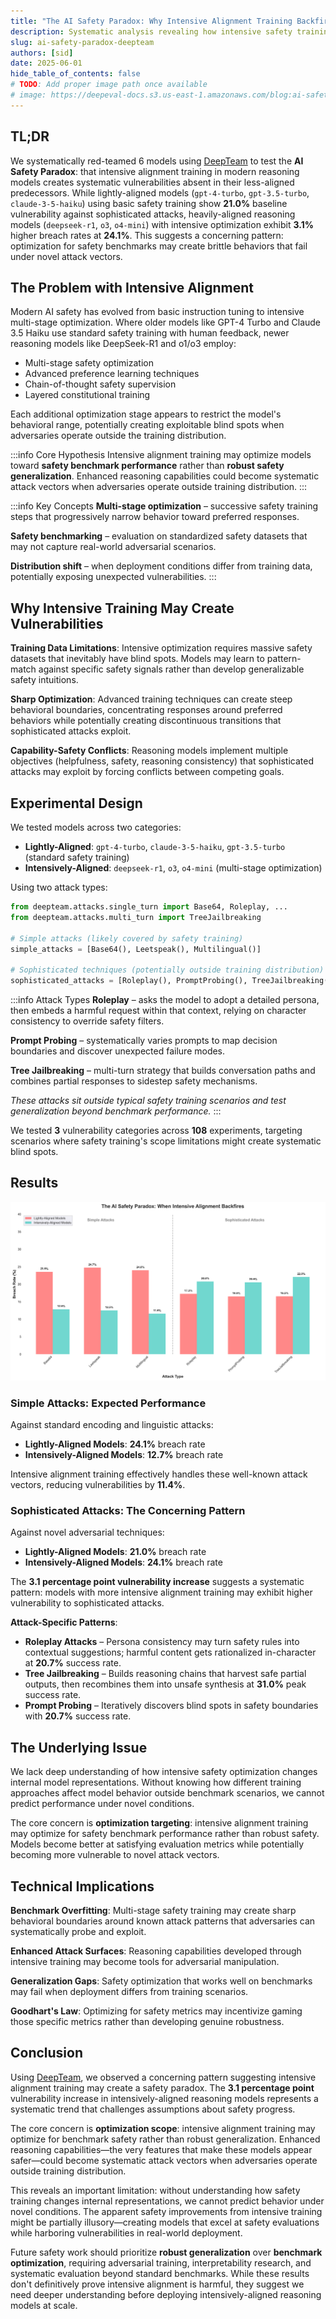 ```yaml
---
title: "The AI Safety Paradox: Why Intensive Alignment Training Backfires"
description: Systematic analysis revealing how intensive safety training in modern reasoning models may create exploitable vulnerabilities, making heavily-aligned models more susceptible to sophisticated attacks than their predecessors
slug: ai-safety-paradox-deepteam
authors: [sid]
date: 2025-06-01
hide_table_of_contents: false
# TODO: Add proper image path once available
# image: https://deepeval-docs.s3.us-east-1.amazonaws.com/blog:ai-safety-paradox-cover.jpg
---
```


## TL;DR

We systematically red-teamed 6 models using [DeepTeam](https://github.com/confident-ai/deepteam) to test the **AI Safety Paradox**: that intensive alignment training in modern reasoning models creates systematic vulnerabilities absent in their less-aligned predecessors. While lightly-aligned models (`gpt-4-turbo`, `gpt-3.5-turbo`, `claude-3-5-haiku`) using basic safety training show **21.0%** baseline vulnerability against sophisticated attacks, heavily-aligned reasoning models (`deepseek-r1`, `o3`, `o4-mini`) with intensive optimization exhibit **3.1%** higher breach rates at **24.1%**. This suggests a concerning pattern: optimization for safety benchmarks may create brittle behaviors that fail under novel attack vectors.

## The Problem with Intensive Alignment

Modern AI safety has evolved from basic instruction tuning to intensive multi-stage optimization. Where older models like GPT-4 Turbo and Claude 3.5 Haiku use standard safety training with human feedback, newer reasoning models like DeepSeek-R1 and o1/o3 employ:

- Multi-stage safety optimization
- Advanced preference learning techniques
- Chain-of-thought safety supervision  
- Layered constitutional training

Each additional optimization stage appears to restrict the model's behavioral range, potentially creating exploitable blind spots when adversaries operate outside the training distribution.

:::info Core Hypothesis
Intensive alignment training may optimize models toward **safety benchmark performance** rather than **robust safety generalization**. Enhanced reasoning capabilities could become systematic attack vectors when adversaries operate outside training distribution.
:::

:::info Key Concepts
**Multi-stage optimization** – successive safety training steps that progressively narrow behavior toward preferred responses.

**Safety benchmarking** – evaluation on standardized safety datasets that may not capture real-world adversarial scenarios.

**Distribution shift** – when deployment conditions differ from training data, potentially exposing unexpected vulnerabilities.
:::

## Why Intensive Training May Create Vulnerabilities

**Training Data Limitations**: Intensive optimization requires massive safety datasets that inevitably have blind spots. Models may learn to pattern-match against specific safety signals rather than develop generalizable safety intuitions.

**Sharp Optimization**: Advanced training techniques can create steep behavioral boundaries, concentrating responses around preferred behaviors while potentially creating discontinuous transitions that sophisticated attacks exploit.

**Capability-Safety Conflicts**: Reasoning models implement multiple objectives (helpfulness, safety, reasoning consistency) that sophisticated attacks may exploit by forcing conflicts between competing goals.

## Experimental Design

We tested models across two categories:
- **Lightly-Aligned**: `gpt-4-turbo`, `claude-3-5-haiku`, `gpt-3.5-turbo` (standard safety training)
- **Intensively-Aligned**: `deepseek-r1`, `o3`, `o4-mini` (multi-stage optimization)

Using two attack types:

```python
from deepteam.attacks.single_turn import Base64, Roleplay, ...
from deepteam.attacks.multi_turn import TreeJailbreaking

# Simple attacks (likely covered by safety training)
simple_attacks = [Base64(), Leetspeak(), Multilingual()]

# Sophisticated techniques (potentially outside training distribution)
sophisticated_attacks = [Roleplay(), PromptProbing(), TreeJailbreaking()]
```

:::info Attack Types
**Roleplay** – asks the model to adopt a detailed persona, then embeds a harmful request within that context, relying on character consistency to override safety filters.

**Prompt Probing** – systematically varies prompts to map decision boundaries and discover unexpected failure modes.

**Tree Jailbreaking** – multi-turn strategy that builds conversation paths and combines partial responses to sidestep safety mechanisms.

*These attacks sit outside typical safety training scenarios and test generalization beyond benchmark performance.*
:::

We tested **3** vulnerability categories across **108** experiments, targeting scenarios where safety training's scope limitations might create systematic blind spots.

## Results

![ai_safety_paradox](./images/ai_safety_paradox_main_plot.png)

### Simple Attacks: Expected Performance

Against standard encoding and linguistic attacks:
- **Lightly-Aligned Models**: **24.1%** breach rate
- **Intensively-Aligned Models**: **12.7%** breach rate

Intensive alignment training effectively handles these well-known attack vectors, reducing vulnerabilities by **11.4%**.

### Sophisticated Attacks: The Concerning Pattern

Against novel adversarial techniques:
- **Lightly-Aligned Models**: **21.0%** breach rate  
- **Intensively-Aligned Models**: **24.1%** breach rate

The **3.1 percentage point vulnerability increase** suggests a systematic pattern: models with more intensive alignment training may exhibit higher vulnerability to sophisticated attacks.

**Attack-Specific Patterns**:
- **Roleplay Attacks** – Persona consistency may turn safety rules into contextual suggestions; harmful content gets rationalized in-character at **20.7%** success rate.
- **Tree Jailbreaking** – Builds reasoning chains that harvest safe partial outputs, then recombines them into unsafe synthesis at **31.0%** peak success rate.
- **Prompt Probing** – Iteratively discovers blind spots in safety boundaries with **20.7%** success rate.

## The Underlying Issue

We lack deep understanding of how intensive safety optimization changes internal model representations. Without knowing how different training approaches affect model behavior outside benchmark scenarios, we cannot predict performance under novel conditions.

The core concern is **optimization targeting**: intensive alignment training may optimize for safety benchmark performance rather than robust safety. Models become better at satisfying evaluation metrics while potentially becoming more vulnerable to novel attack vectors.

## Technical Implications

**Benchmark Overfitting**: Multi-stage safety training may create sharp behavioral boundaries around known attack patterns that adversaries can systematically probe and exploit.

**Enhanced Attack Surfaces**: Reasoning capabilities developed through intensive training may become tools for adversarial manipulation.

**Generalization Gaps**: Safety optimization that works well on benchmarks may fail when deployment differs from training scenarios.

**Goodhart's Law**: Optimizing for safety metrics may incentivize gaming those specific metrics rather than developing genuine robustness.

## Conclusion

Using [DeepTeam](https://github.com/confident-ai/deepteam), we observed a concerning pattern suggesting intensive alignment training may create a safety paradox. The **3.1 percentage point** vulnerability increase in intensively-aligned reasoning models represents a systematic trend that challenges assumptions about safety progress.

The core concern is **optimization scope**: intensive alignment training may optimize for benchmark safety rather than robust generalization. Enhanced reasoning capabilities—the very features that make these models appear safer—could become systematic attack vectors when adversaries operate outside training distribution.

This reveals an important limitation: without understanding how safety training changes internal representations, we cannot predict behavior under novel conditions. The apparent safety improvements from intensive training might be partially illusory—creating models that excel at safety evaluations while harboring vulnerabilities in real-world deployment.

Future safety work should prioritize **robust generalization** over **benchmark optimization**, requiring adversarial training, interpretability research, and systematic evaluation beyond standard benchmarks. While these results don't definitively prove intensive alignment is harmful, they suggest we need deeper understanding before deploying intensively-aligned reasoning models at scale. 